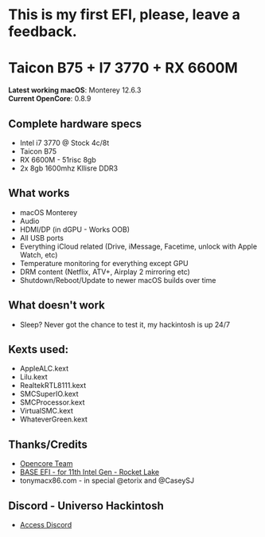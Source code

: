 # This is my first EFI, please, leave a feedback.

# Taicon B75 + I7 3770 + RX 6600M

**Latest working macOS**: Monterey 12.6.3
<br>
**Current OpenCore**: 0.8.9

## Complete hardware specs
- Intel i7 3770 @ Stock 4c/8t
- Taicon B75
- RX 6600M - 51risc 8gb
- 2x 8gb 1600mhz Kllisre DDR3

## What works
- macOS Monterey
- Audio
- HDMI/DP (in dGPU - Works OOB)
- All USB ports
- Everything iCloud related (Drive, iMessage, Facetime, unlock with Apple Watch, etc)
- Temperature monitoring for everything except GPU
- DRM content (Netflix, ATV+, Airplay 2 mirroring etc)
- Shutdown/Reboot/Update to newer macOS builds over time

## What doesn't work
- Sleep? Never got the chance to test it, my hackintosh is up 24/7

## Kexts used:
- AppleALC.kext
- Lilu.kext
- RealtekRTL8111.kext
- SMCSuperIO.kext
- SMCProcessor.kext
- VirtualSMC.kext
- WhateverGreen.kext

## Thanks/Credits
- [Opencore Team](https://dortania.github.io/getting-started/)
- [BASE EFI - for 11th Intel Gen - Rocket Lake](https://github.com/luchina-gabriel/BASE-EFI-INTEL-DESKTOP-11THGEN-ROCKET-LAKE)
- tonymacx86.com - in special @etorix and @CaseySJ

## Discord - Universo Hackintosh
- [Access Discord](https://discord.universohackintosh.com.br)
